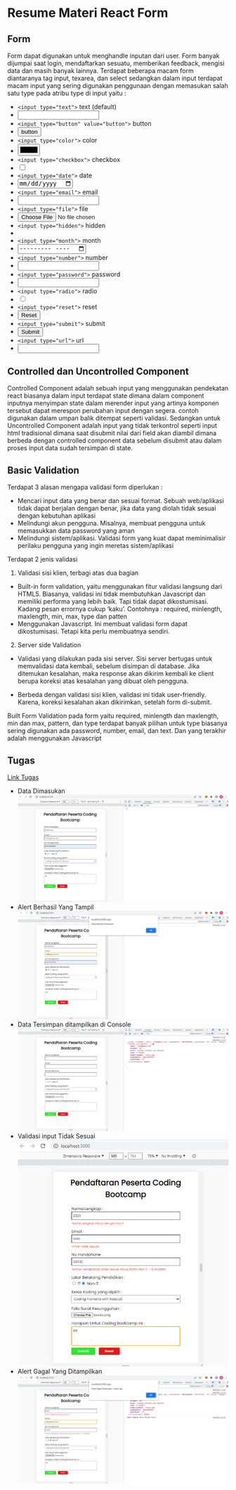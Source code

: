 # Resume Materi React Form

## Form

Form dapat digunakan untuk menghandle inputan dari user. Form banyak dijumpai saat login, mendaftarkan sesuatu, memberikan feedback, mengisi data dan masih banyak lainnya. Terdapat beberapa macam form diantaranya tag input, texarea, dan select sedangkan dalam input terdapat macam input yang sering digunakan penggunaan dengan memasukan salah satu type pada atribu type di input yaitu :

- `<input type="text">` text (default)
- <input type="text">
- `<input type="button" value="button">` button
- <input type="button" value="button">
- `<input type="color">` color
- <input type="color">
- `<input type="checkbox">` checkbox
- <input type="checkbox">
- `<input type="date">` date
- <input type="date">
- `<input type="email">` email
- <input type="email">
- `<input type="file">` file
- <input type="file">
- `<input type="hidden">` hidden
- <input type="hidden">
- `<input type="month">` month
- <input type="month">
- `<input type="number">` number
- <input type="number">
- `<input type="password">` password
- <input type="password">
- `<input type="radio">` radio
- <input type="radio">
- `<input type="reset">` reset
- <input type="reset">
- `<input type="submit">` submit
- <input type="submit">
- `<input type="url">` url
- <input type="url">

## Controlled dan Uncontrolled Component

Controlled Component adalah sebuah input yang menggunakan pendekatan react biasanya dalam input terdapat state dimana dalam component inputnya menyimpan state dalam merender input yang artinya komponen tersebut dapat merespon perubahan input dengan segera. contoh digunakan dalam umpan balik ditempat seperti validasi. Sedangkan untuk Uncontrolled Component adalah input yang tidak terkontrol seperti input html tradisional dimana saat disubmit nilai dari field akan diambil dimana berbeda dengan controlled component data sebelum disubmit atau dalam proses input data sudah tersimpan di state.

## Basic Validation

Terdapat 3 alasan mengapa validasi form diperlukan :

- Mencari input data yang benar dan sesuai format. Sebuah web/aplikasi tidak dapat berjalan dengan benar, jika data yang diolah tidak sesuai dengan kebutuhan aplikasi
- Melindungi akun pengguna. Misalnya, membuat pengguna untuk memasukkan data password yang aman
- Melindungi sistem/aplikasi. Validasi form yang kuat dapat meminimalisir perilaku pengguna yang ingin meretas sistem/aplikasi

Terdapat 2 jenis validasi

1. Validasi sisi klien, terbagi atas dua bagian

- Built-in form validation, yaitu menggunakan fitur validasi langsung dari HTML5. Biasanya, validasi ini tidak membutuhkan Javascript dan memiliki performa yang lebih baik. Tapi tidak dapat dikostumisasi. Kadang pesan errornya cukup ‘kaku’. Contohnya : required, minlength, maxlength, min, max, type dan patten
- Menggunakan Javascript. Ini membuat validasi form dapat dikostumisasi. Tetapi kita perlu membuatnya sendiri.

2. Server side Validation

- Validasi yang dilakukan pada sisi server. Sisi server bertugas untuk memvalidasi data kembali, sebelum disimpan di database. Jika ditemukan kesalahan, maka response akan dikirim kembali ke client berupa koreksi atas kesalahan yang dibuat oleh pengguna.

- Berbeda dengan validasi sisi klien, validasi ini tidak user-friendly. Karena, koreksi kesalahan akan dikirimkan, setelah form di-submit.

Built Form Validation pada form yaitu required, minlength dan maxlength, min dan max, pattern, dan type terdapat banyak pilihan untuk type biasanya sering digunakan ada password, number, email, dan text. Dan yang terakhir adalah menggunakan Javascript

## Tugas

[Link Tugas](praktikum/my-task/) <br>

- Data Dimasukan
  ![screenshots1](screenshots/Screenshot1.png)
- Alert Berhasil Yang Tampil
  ![screenshots1](screenshots/Screenshot2.png)
- Data Tersimpan ditampilkan di Console
  ![screenshots1](screenshots/Screenshot3.png)
- Validasi input Tidak Sesuai
  ![screenshots1](screenshots/Screenshot4.png)
- Alert Gagal Yang Ditampilkan
  ![screenshots1](screenshots/Screenshot5.png)
